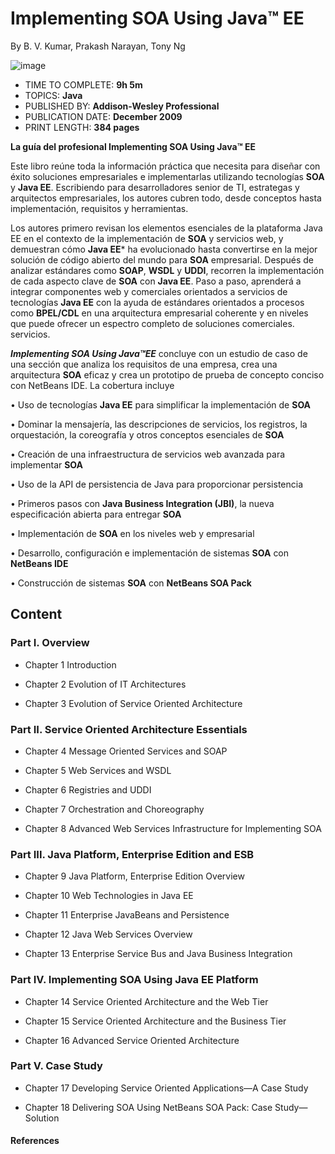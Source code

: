 # Implementing SOA Using Java™ EE

By B. V. Kumar, Prakash Narayan, Tony Ng

![image](https://github.com/adolfodelarosades/Java/assets/23094588/a5ad5192-3062-4c6e-bfc9-ca43872b9ef8)

* TIME TO COMPLETE: **9h 5m**
* TOPICS: **Java**
* PUBLISHED BY: **Addison-Wesley Professional**
* PUBLICATION DATE: **December 2009**
* PRINT LENGTH: **384 pages**

**La guía del profesional Implementing SOA Using Java™ EE**

Este libro reúne toda la información práctica que necesita para diseñar con éxito soluciones empresariales e implementarlas utilizando tecnologías **SOA** y **Java EE**. Escribiendo para desarrolladores senior de TI, estrategas y arquitectos empresariales, los autores cubren todo, desde conceptos hasta implementación, requisitos y herramientas. 

Los autores primero revisan los elementos esenciales de la plataforma Java EE en el contexto de la implementación de **SOA** y servicios web, y demuestran cómo **Java EE*** ha evolucionado hasta convertirse en la mejor solución de código abierto del mundo para **SOA** empresarial. Después de analizar estándares como **SOAP**, **WSDL** y **UDDI**, recorren la implementación de cada aspecto clave de **SOA** con **Java EE**. Paso a paso, aprenderá a integrar componentes web y comerciales orientados a servicios de tecnologías **Java EE** con la ayuda de estándares orientados a procesos como **BPEL/CDL** en una arquitectura empresarial coherente y en niveles que puede ofrecer un espectro completo de soluciones comerciales. servicios.

***Implementing SOA Using Java™EE*** concluye con un estudio de caso de una sección que analiza los requisitos de una empresa, crea una arquitectura **SOA** eficaz y crea un prototipo de prueba de concepto conciso con NetBeans IDE. La cobertura incluye

• Uso de tecnologías **Java EE** para simplificar la implementación de **SOA**

• Dominar la mensajería, las descripciones de servicios, los registros, la orquestación, la coreografía y otros conceptos esenciales de **SOA**

• Creación de una infraestructura de servicios web avanzada para implementar **SOA**

• Uso de la API de persistencia de Java para proporcionar persistencia

• Primeros pasos con **Java Business Integration (JBI)**, la nueva especificación abierta para entregar **SOA**

• Implementación de **SOA** en los niveles web y empresarial

• Desarrollo, configuración e implementación de sistemas **SOA** con **NetBeans IDE**

• Construcción de sistemas **SOA** con **NetBeans SOA Pack**

## Content

### Part I. Overview

* Chapter 1 Introduction

* Chapter 2 Evolution of IT Architectures

* Chapter 3 Evolution of Service Oriented Architecture

### Part II. Service Oriented Architecture Essentials

* Chapter 4 Message Oriented Services and SOAP

* Chapter 5 Web Services and WSDL

* Chapter 6 Registries and UDDI

* Chapter 7 Orchestration and Choreography

* Chapter 8 Advanced Web Services Infrastructure for Implementing SOA

### Part III. Java Platform, Enterprise Edition and ESB

* Chapter 9 Java Platform, Enterprise Edition Overview

* Chapter 10 Web Technologies in Java EE

* Chapter 11 Enterprise JavaBeans and Persistence

* Chapter 12 Java Web Services Overview

* Chapter 13 Enterprise Service Bus and Java Business Integration

### Part IV. Implementing SOA Using Java EE Platform

* Chapter 14 Service Oriented Architecture and the Web Tier

* Chapter 15 Service Oriented Architecture and the Business Tier

* Chapter 16 Advanced Service Oriented Architecture

### Part V. Case Study

* Chapter 17 Developing Service Oriented Applications—A Case Study

* Chapter 18 Delivering SOA Using NetBeans SOA Pack: Case Study—Solution

#### References


